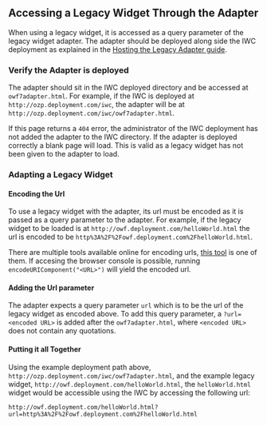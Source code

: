 ## Accessing a Legacy Widget Through the Adapter
When using a legacy widget, it is accessed as a query parameter of the legacy widget adapter. The adapter should be
deployed along side the IWC deployment as explained in the [Hosting the Legacy Adapter guide](hosting.md).

### Verify the Adapter is deployed
The adapter should sit in the IWC deployed directory and be accessed at `owf7adapter.html`. For example, if the IWC is
deployed at `http://ozp.deployment.com/iwc`, the adapter will be at `http://ozp.deployment.com/iwc/owf7adapter.html`.

If this page returns a `404` error, the administrator of the IWC deployment has not added the adapter to the IWC
directory. If the adapter is deployed correctly a blank page will load. This is valid as a legacy widget has not been
given to the adapter to load.

### Adapting a Legacy Widget

#### Encoding the Url
To use a legacy widget with the adapter, its url must be encoded as it is passed as a query parameter to the adapter.
For example, if the legacy widget to be loaded is at `http://owf.deployment.com/helloWorld.html` the url is encoded to
be `http%3A%2F%2Fowf.deployment.com%2FhelloWorld.html`.

There are multiple tools available online for encoding urls, [this tool](http://pressbin.com/tools/urlencode_urldecode/)
is one of them. If accesing the browser console is possible, running
`encodeURIComponent("<URL>")` will yield the encoded url.

#### Adding the Url parameter
The adapter expects a query parameter `url` which is to be the url of the legacy widget as encoded above. To add this
query parameter, a `?url=<encoded URL>` is added after the `owf7adapter.html`, where `<encoded URL>` does not contain
any quotations.

#### Putting it all Together
Using the example deployment path above, `http://ozp.deployment.com/iwc/owf7adapter.html`, and the example legacy
widget, `http://owf.deployment.com/helloWorld.html`, the `helloWorld.html` widget would be accessible using the IWC by
accessing the following url:

```
http://owf.deployment.com/helloWorld.html?url=http%3A%2F%2Fowf.deployment.com%2FhelloWorld.html
```